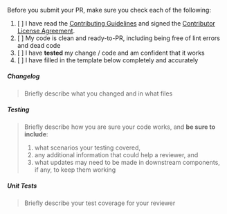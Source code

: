 Before you submit your PR, make sure you check each of the following:

1. [ ] I have read the [Contributing Guidelines](./CONTRIBUTING.md) and signed the [Contributor License Agreement](./CLA.md).
2. [ ] My code is clean and ready-to-PR, including being free of lint errors and dead code
3. [ ] I have **tested** my change / code and am confident that it works
4. [ ] I have filled in the template below completely and accurately
##### Changelog

> Briefly describe what you changed and in what files

##### Testing

> Briefly describe how you are sure your code works, and **be sure to include**:
> 1. what scenarios your testing covered,
> 2. any additional information that could help a reviewer, and
> 3. what updates may need to be made in downstream components, if any, to keep them working

##### Unit Tests

> Briefly describe your test coverage for your reviewer


